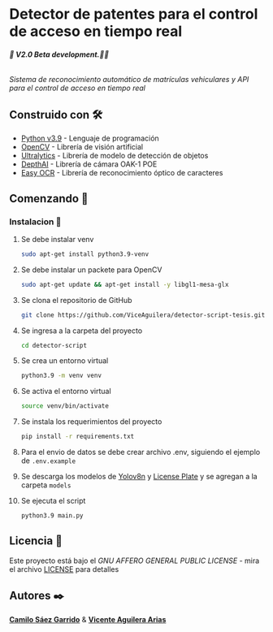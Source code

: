 # Detector de patentes para el control de acceso en tiempo real

###### **🚧 V2.0 Beta development.🚧🔨**

_Sistema de reconocimiento automático de matrículas vehiculares y API para el control de acceso en tiempo real_

## Construido con 🛠️

- [Python v3.9](https://www.python.org/) - Lenguaje de programación
- [OpenCV](https://opencv.org/) - Librería de visión artificial
- [Ultralytics](https://ultralytics.com/) - Librería de modelo de detección de objetos
- [DepthAI](https://docs.luxonis.com/en/latest/) - Librería de cámara OAK-1 POE
- [Easy OCR](https://www.jaided.ai/easyocr/) - Librería de reconocimiento óptico de caracteres

## Comenzando 🚀

### Instalacion  🔧

1. Se debe instalar venv
    ```bash
    sudo apt-get install python3.9-venv
    ```
  
2. Se debe instalar un packete para OpenCV
    ```bash
    sudo apt-get update && apt-get install -y libgl1-mesa-glx
    ```

3. Se clona el repositorio de GitHub
    ```bash
    git clone https://github.com/ViceAguilera/detector-script-tesis.git detector-script
    ```
  
4. Se ingresa a la carpeta del proyecto
    ```bash
    cd detector-script
    ```
  
5. Se crea un entorno virtual
    ```bash
    python3.9 -m venv venv
    ```
    
6. Se activa el entorno virtual
    ```bash
    source venv/bin/activate
    ```

7. Se instala los requerimientos del proyecto
    ```bash
    pip install -r requirements.txt
    ```

8. Para el envio de datos se debe crear archivo .env, siguiendo el ejemplo de `.env.example`

9. Se descarga los modelos de [Yolov8n](https://drive.google.com/file/d/192QNeCFvm4U-vIagpz0ch6JWcYaOEhG2/view?usp=sharing) y [License Plate](https://drive.google.com/file/d/15urX7tBdBMS8U-yiwdZS0SEx8xvJwKc8/view?usp=sharing) y se agregan a la carpeta `models`

10. Se ejecuta el script
    ```bash
    python3.9 main.py
    ```
   
## Licencia 📄

Este proyecto está bajo el _GNU AFFERO GENERAL PUBLIC LICENSE_ - mira el archivo [LICENSE](LICENSE) para detalles

## Autores ✒️

[**Camilo Sáez Garrido**](https://github.com/camjasaez) & [**Vicente Aguilera Arias**](https://github.com/ViceAguilera)